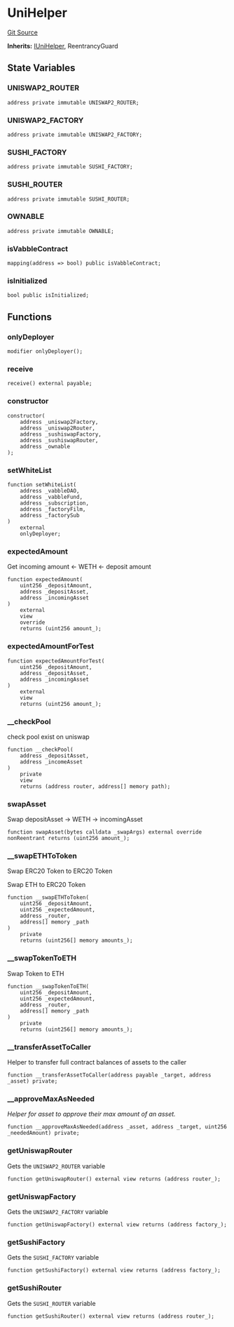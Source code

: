 # UniHelper
[Git Source](https://github.com/Mill1995/VABDAO/blob/df9d3dbfaf61478d7e8a6f44f0a92a8ebe82bada/contracts/dao/UniHelper.sol)

**Inherits:**
[IUniHelper](/contracts/interfaces/IUniHelper.sol/interface.IUniHelper.md), ReentrancyGuard


## State Variables
### UNISWAP2_ROUTER

```solidity
address private immutable UNISWAP2_ROUTER;
```


### UNISWAP2_FACTORY

```solidity
address private immutable UNISWAP2_FACTORY;
```


### SUSHI_FACTORY

```solidity
address private immutable SUSHI_FACTORY;
```


### SUSHI_ROUTER

```solidity
address private immutable SUSHI_ROUTER;
```


### OWNABLE

```solidity
address private immutable OWNABLE;
```


### isVabbleContract

```solidity
mapping(address => bool) public isVabbleContract;
```


### isInitialized

```solidity
bool public isInitialized;
```


## Functions
### onlyDeployer


```solidity
modifier onlyDeployer();
```

### receive


```solidity
receive() external payable;
```

### constructor


```solidity
constructor(
    address _uniswap2Factory,
    address _uniswap2Router,
    address _sushiswapFactory,
    address _sushiswapRouter,
    address _ownable
);
```

### setWhiteList


```solidity
function setWhiteList(
    address _vabbleDAO,
    address _vabbleFund,
    address _subscription,
    address _factoryFilm,
    address _factorySub
)
    external
    onlyDeployer;
```

### expectedAmount

Get incoming amount <- WETH <- deposit amount


```solidity
function expectedAmount(
    uint256 _depositAmount,
    address _depositAsset,
    address _incomingAsset
)
    external
    view
    override
    returns (uint256 amount_);
```

### expectedAmountForTest


```solidity
function expectedAmountForTest(
    uint256 _depositAmount,
    address _depositAsset,
    address _incomingAsset
)
    external
    view
    returns (uint256 amount_);
```

### __checkPool

check pool exist on uniswap


```solidity
function __checkPool(
    address _depositAsset,
    address _incomeAsset
)
    private
    view
    returns (address router, address[] memory path);
```

### swapAsset

Swap depositAsset -> WETH -> incomingAsset


```solidity
function swapAsset(bytes calldata _swapArgs) external override nonReentrant returns (uint256 amount_);
```

### __swapETHToToken

Swap ERC20 Token to ERC20 Token

Swap ETH to ERC20 Token


```solidity
function __swapETHToToken(
    uint256 _depositAmount,
    uint256 _expectedAmount,
    address _router,
    address[] memory _path
)
    private
    returns (uint256[] memory amounts_);
```

### __swapTokenToETH

Swap Token to ETH


```solidity
function __swapTokenToETH(
    uint256 _depositAmount,
    uint256 _expectedAmount,
    address _router,
    address[] memory _path
)
    private
    returns (uint256[] memory amounts_);
```

### __transferAssetToCaller

Helper to transfer full contract balances of assets to the caller


```solidity
function __transferAssetToCaller(address payable _target, address _asset) private;
```

### __approveMaxAsNeeded

*Helper for asset to approve their max amount of an asset.*


```solidity
function __approveMaxAsNeeded(address _asset, address _target, uint256 _neededAmount) private;
```

### getUniswapRouter

Gets the `UNISWAP2_ROUTER` variable


```solidity
function getUniswapRouter() external view returns (address router_);
```

### getUniswapFactory

Gets the `UNISWAP2_FACTORY` variable


```solidity
function getUniswapFactory() external view returns (address factory_);
```

### getSushiFactory

Gets the `SUSHI_FACTORY` variable


```solidity
function getSushiFactory() external view returns (address factory_);
```

### getSushiRouter

Gets the `SUSHI_ROUTER` variable


```solidity
function getSushiRouter() external view returns (address router_);
```

